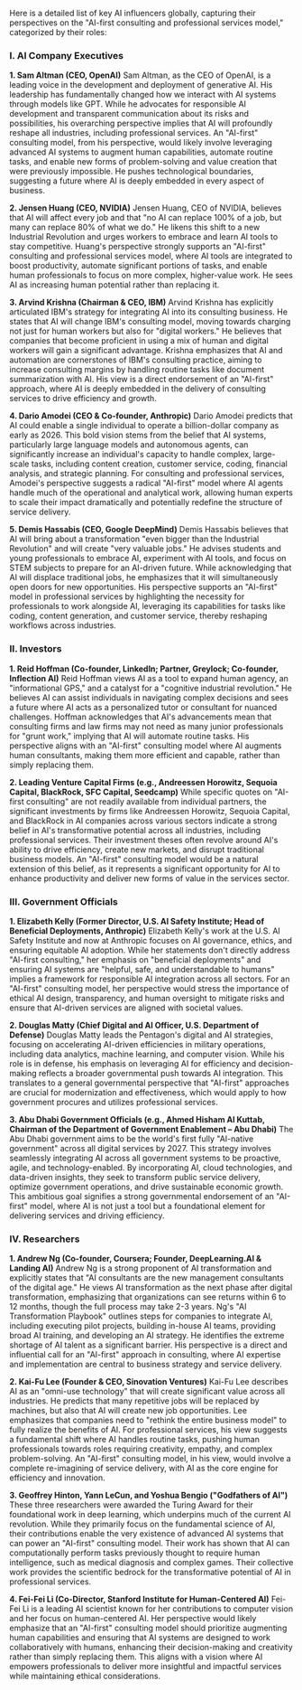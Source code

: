 Here is a detailed list of key AI influencers globally, capturing their perspectives on the "AI-first consulting and professional services model," categorized by their roles:

### I. AI Company Executives

**1. Sam Altman (CEO, OpenAI)**
Sam Altman, as the CEO of OpenAI, is a leading voice in the development and deployment of generative AI. His leadership has fundamentally changed how we interact with AI systems through models like GPT. While he advocates for responsible AI development and transparent communication about its risks and possibilities, his overarching perspective implies that AI will profoundly reshape all industries, including professional services. An "AI-first" consulting model, from his perspective, would likely involve leveraging advanced AI systems to augment human capabilities, automate routine tasks, and enable new forms of problem-solving and value creation that were previously impossible. He pushes technological boundaries, suggesting a future where AI is deeply embedded in every aspect of business.

**2. Jensen Huang (CEO, NVIDIA)**
Jensen Huang, CEO of NVIDIA, believes that AI will affect every job and that "no AI can replace 100% of a job, but many can replace 80% of what we do." He likens this shift to a new Industrial Revolution and urges workers to embrace and learn AI tools to stay competitive. Huang's perspective strongly supports an "AI-first" consulting and professional services model, where AI tools are integrated to boost productivity, automate significant portions of tasks, and enable human professionals to focus on more complex, higher-value work. He sees AI as increasing human potential rather than replacing it.

**3. Arvind Krishna (Chairman & CEO, IBM)**
Arvind Krishna has explicitly articulated IBM's strategy for integrating AI into its consulting business. He states that AI will change IBM's consulting model, moving towards charging not just for human workers but also for "digital workers." He believes that companies that become proficient in using a mix of human and digital workers will gain a significant advantage. Krishna emphasizes that AI and automation are cornerstones of IBM's consulting practice, aiming to increase consulting margins by handling routine tasks like document summarization with AI. His view is a direct endorsement of an "AI-first" approach, where AI is deeply embedded in the delivery of consulting services to drive efficiency and growth.

**4. Dario Amodei (CEO & Co-founder, Anthropic)**
Dario Amodei predicts that AI could enable a single individual to operate a billion-dollar company as early as 2026. This bold vision stems from the belief that AI systems, particularly large language models and autonomous agents, can significantly increase an individual's capacity to handle complex, large-scale tasks, including content creation, customer service, coding, financial analysis, and strategic planning. For consulting and professional services, Amodei's perspective suggests a radical "AI-first" model where AI agents handle much of the operational and analytical work, allowing human experts to scale their impact dramatically and potentially redefine the structure of service delivery.

**5. Demis Hassabis (CEO, Google DeepMind)**
Demis Hassabis believes that AI will bring about a transformation "even bigger than the Industrial Revolution" and will create "very valuable jobs." He advises students and young professionals to embrace AI, experiment with AI tools, and focus on STEM subjects to prepare for an AI-driven future. While acknowledging that AI will displace traditional jobs, he emphasizes that it will simultaneously open doors for new opportunities. His perspective supports an "AI-first" model in professional services by highlighting the necessity for professionals to work alongside AI, leveraging its capabilities for tasks like coding, content generation, and customer service, thereby reshaping workflows across industries.

### II. Investors

**1. Reid Hoffman (Co-founder, LinkedIn; Partner, Greylock; Co-founder, Inflection AI)**
Reid Hoffman views AI as a tool to expand human agency, an "informational GPS," and a catalyst for a "cognitive industrial revolution." He believes AI can assist individuals in navigating complex decisions and sees a future where AI acts as a personalized tutor or consultant for nuanced challenges. Hoffman acknowledges that AI's advancements mean that consulting firms and law firms may not need as many junior professionals for "grunt work," implying that AI will automate routine tasks. His perspective aligns with an "AI-first" consulting model where AI augments human consultants, making them more efficient and capable, rather than simply replacing them.

**2. Leading Venture Capital Firms (e.g., Andreessen Horowitz, Sequoia Capital, BlackRock, SFC Capital, Seedcamp)**
While specific quotes on "AI-first consulting" are not readily available from individual partners, the significant investments by firms like Andreessen Horowitz, Sequoia Capital, and BlackRock in AI companies across various sectors indicate a strong belief in AI's transformative potential across all industries, including professional services. Their investment theses often revolve around AI's ability to drive efficiency, create new markets, and disrupt traditional business models. An "AI-first" consulting model would be a natural extension of this belief, as it represents a significant opportunity for AI to enhance productivity and deliver new forms of value in the services sector.

### III. Government Officials

**1. Elizabeth Kelly (Former Director, U.S. AI Safety Institute; Head of Beneficial Deployments, Anthropic)**
Elizabeth Kelly's work at the U.S. AI Safety Institute and now at Anthropic focuses on AI governance, ethics, and ensuring equitable AI adoption. While her statements don't directly address "AI-first consulting," her emphasis on "beneficial deployments" and ensuring AI systems are "helpful, safe, and understandable to humans" implies a framework for responsible AI integration across all sectors. For an "AI-first" consulting model, her perspective would stress the importance of ethical AI design, transparency, and human oversight to mitigate risks and ensure that AI-driven services are aligned with societal values.

**2. Douglas Matty (Chief Digital and AI Officer, U.S. Department of Defense)**
Douglas Matty leads the Pentagon's digital and AI strategies, focusing on accelerating AI-driven efficiencies in military operations, including data analytics, machine learning, and computer vision. While his role is in defense, his emphasis on leveraging AI for efficiency and decision-making reflects a broader governmental push towards AI integration. This translates to a general governmental perspective that "AI-first" approaches are crucial for modernization and effectiveness, which would apply to how government procures and utilizes professional services.

**3. Abu Dhabi Government Officials (e.g., Ahmed Hisham Al Kuttab, Chairman of the Department of Government Enablement – Abu Dhabi)**
The Abu Dhabi government aims to be the world's first fully "AI-native government" across all digital services by 2027. This strategy involves seamlessly integrating AI across all government systems to be proactive, agile, and technology-enabled. By incorporating AI, cloud technologies, and data-driven insights, they seek to transform public service delivery, optimize government operations, and drive sustainable economic growth. This ambitious goal signifies a strong governmental endorsement of an "AI-first" model, where AI is not just a tool but a foundational element for delivering services and driving efficiency.

### IV. Researchers

**1. Andrew Ng (Co-founder, Coursera; Founder, DeepLearning.AI & Landing AI)**
Andrew Ng is a strong proponent of AI transformation and explicitly states that "AI consultants are the new management consultants of the digital age." He views AI transformation as the next phase after digital transformation, emphasizing that organizations can see returns within 6 to 12 months, though the full process may take 2-3 years. Ng's "AI Transformation Playbook" outlines steps for companies to integrate AI, including executing pilot projects, building in-house AI teams, providing broad AI training, and developing an AI strategy. He identifies the extreme shortage of AI talent as a significant barrier. His perspective is a direct and influential call for an "AI-first" approach in consulting, where AI expertise and implementation are central to business strategy and service delivery.

**2. Kai-Fu Lee (Founder & CEO, Sinovation Ventures)**
Kai-Fu Lee describes AI as an "omni-use technology" that will create significant value across all industries. He predicts that many repetitive jobs will be replaced by machines, but also that AI will create new job opportunities. Lee emphasizes that companies need to "rethink the entire business model" to fully realize the benefits of AI. For professional services, his view suggests a fundamental shift where AI handles routine tasks, pushing human professionals towards roles requiring creativity, empathy, and complex problem-solving. An "AI-first" consulting model, in his view, would involve a complete re-imagining of service delivery, with AI as the core engine for efficiency and innovation.

**3. Geoffrey Hinton, Yann LeCun, and Yoshua Bengio ("Godfathers of AI")**
These three researchers were awarded the Turing Award for their foundational work in deep learning, which underpins much of the current AI revolution. While they primarily focus on the fundamental science of AI, their contributions enable the very existence of advanced AI systems that can power an "AI-first" consulting model. Their work has shown that AI can computationally perform tasks previously thought to require human intelligence, such as medical diagnosis and complex games. Their collective work provides the scientific bedrock for the transformative potential of AI in professional services.

**4. Fei-Fei Li (Co-Director, Stanford Institute for Human-Centered AI)**
Fei-Fei Li is a leading AI scientist known for her contributions to computer vision and her focus on human-centered AI. Her perspective would likely emphasize that an "AI-first" consulting model should prioritize augmenting human capabilities and ensuring that AI systems are designed to work collaboratively with humans, enhancing their decision-making and creativity rather than simply replacing them. This aligns with a vision where AI empowers professionals to deliver more insightful and impactful services while maintaining ethical considerations.
